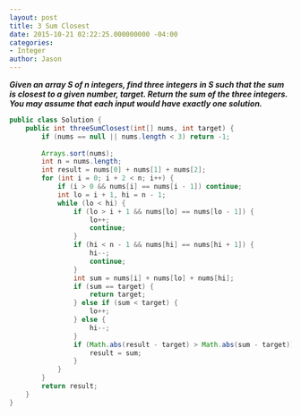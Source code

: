 ```yaml
---
layout: post
title: 3 Sum Closest
date: 2015-10-21 02:22:25.000000000 -04:00
categories:
- Integer
author: Jason
---
```

<p><strong><em>Given an array S of n integers, find three integers in S such that the sum is closest to a given number, target. Return the sum of the three integers. You may assume that each input would have exactly one solution.</em></strong><br />


``` java
public class Solution {
    public int threeSumClosest(int[] nums, int target) {
        if (nums == null || nums.length < 3) return -1;
        
        Arrays.sort(nums);
        int n = nums.length;
        int result = nums[0] + nums[1] + nums[2];
        for (int i = 0; i + 2 < n; i++) {
            if (i > 0 && nums[i] == nums[i - 1]) continue;
            int lo = i + 1, hi = n - 1;
            while (lo < hi) {
                if (lo > i + 1 && nums[lo] == nums[lo - 1]) {
                    lo++;
                    continue;
                } 
                if (hi < n - 1 && nums[hi] == nums[hi + 1]) {
                    hi--;
                    continue;
                }
                int sum = nums[i] + nums[lo] + nums[hi];
                if (sum == target) {
                    return target;
                } else if (sum < target) {
                    lo++;
                } else {
                    hi--;
                }
                if (Math.abs(result - target) > Math.abs(sum - target)) {
                    result = sum;
                }
            }
        }
        return result;
    }
}
```
